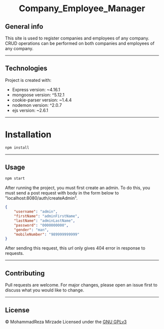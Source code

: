 <h1 align="center"> Company_Employee_Manager </h1>

## General info
This site is used to register companies and employees of any company.
CRUD operations can be performed on both companies and employees of any company.
	
---  

## Technologies
Project is created with:
* Express version: ~4.16.1
* mongoose version: ^5.12.1
* cookie-parser version: ~1.4.4
* nodemon version: ^2.0.7
* ejs version: ~2.6.1

---

# Installation
```bash
npm install
```

---

## Usage
```bash
npm start
```
After running the project, you must first create an admin. To do this, you must send a post request with body in the form below to "localhost:8080/auth/createAdmin".
```json
{
	"username": "admin",
	"firstName": "adminFirstName",
	"lastName": "adminLastName",
	"password": "0000000000",
	"gender": "man",
	"mobileNumber": "989999999999"
}
```
After sending this request, this url only gives 404 error in response to requests.

---

## Contributing
Pull requests are welcome. For major changes, please open an issue first to discuss what you would like to change.

---

## License
© MohammadReza Mirzade
Licensed under the  [GNU GPLv3](LICENSE)
